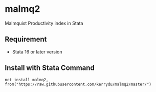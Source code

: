# malmq2
 Malmquist Productivity index in Stata
 
## Requirement
 * Stata 16 or later version
 
## Install with Stata Command
 
 ```
 net install malmq2, from("https://raw.githubusercontent.com/kerrydu/malmq2/master/")
 ```
